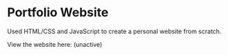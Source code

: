 # Portfolio Website

Used HTML/CSS and JavaScript to create a personal website from scratch.

View the website here: (unactive)
